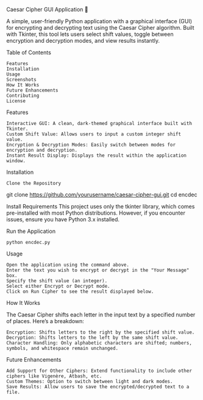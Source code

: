 Caesar Cipher GUI Application 🔐

A simple, user-friendly Python application with a graphical interface (GUI) for encrypting and decrypting text using the Caesar Cipher algorithm. Built with Tkinter, this tool lets users select shift values, toggle between encryption and decryption modes, and view results instantly.

Table of Contents

    Features
    Installation
    Usage
    Screenshots
    How It Works
    Future Enhancements
    Contributing
    License

Features

    Interactive GUI: A clean, dark-themed graphical interface built with Tkinter.
    Custom Shift Value: Allows users to input a custom integer shift value.
    Encryption & Decryption Modes: Easily switch between modes for encryption and decryption.
    Instant Result Display: Displays the result within the application window.

Installation

    Clone the Repository

git clone https://github.com/yourusername/caesar-cipher-gui.git
cd encdec

Install Requirements
This project uses only the tkinter library, which comes pre-installed with most Python distributions. However, if you encounter issues, ensure you have Python 3.x installed.

Run the Application

    python encdec.py

Usage

    Open the application using the command above.
    Enter the text you wish to encrypt or decrypt in the "Your Message" box.
    Specify the shift value (an integer).
    Select either Encrypt or Decrypt mode.
    Click on Run Cipher to see the result displayed below.


How It Works

The Caesar Cipher shifts each letter in the input text by a specified number of places. Here’s a breakdown:

    Encryption: Shifts letters to the right by the specified shift value.
    Decryption: Shifts letters to the left by the same shift value.
    Character Handling: Only alphabetic characters are shifted; numbers, symbols, and whitespace remain unchanged.

Future Enhancements

    Add Support for Other Ciphers: Extend functionality to include other ciphers like Vigenère, Atbash, etc.
    Custom Themes: Option to switch between light and dark modes.
    Save Results: Allow users to save the encrypted/decrypted text to a file.
